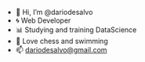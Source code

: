 - 👋 Hi, I’m @dariodesalvo
- :cyclone: Web Developer
- :bar_chart: Studying and training DataScience
- :round_pushpin: Love chess and swimming
- 📫 dariodesalvo@gmail.com

<!---
dariodesalvo/dariodesalvo is a ✨ special ✨ repository because its `README.md` (this file) appears on your GitHub profile.
You can click the Preview link to take a look at your changes.
--->
